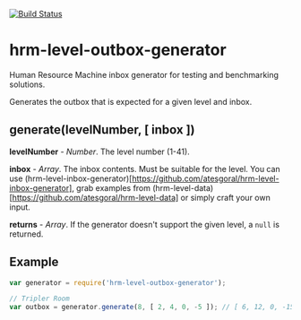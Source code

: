 [![Build Status](https://travis-ci.org/atesgoral/hrm-level-outbox-generator.svg?branch=master)](https://travis-ci.org/atesgoral/hrm-level-outbox-generator)

# hrm-level-outbox-generator
Human Resource Machine inbox generator for testing and benchmarking solutions.

Generates the outbox that is expected for a given level and inbox.

## generate(levelNumber, [ inbox ])

**levelNumber** - _Number_. The level number (1-41).

**inbox** - _Array_. The inbox contents. Must be suitable for the level. You can use (hrm-level-inbox-generator)[https://github.com/atesgoral/hrm-level-inbox-generator], grab examples from (hrm-level-data)[https://github.com/atesgoral/hrm-level-data] or simply craft your own input.

**returns** - _Array_. If the generator doesn't support the given level, a `null` is returned.

## Example

```js
var generator = require('hrm-level-outbox-generator');

// Tripler Room
var outbox = generator.generate(8, [ 2, 4, 0, -5 ]); // [ 6, 12, 0, -15 ]
```
